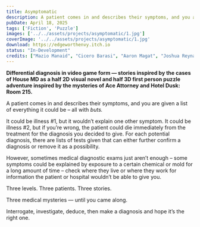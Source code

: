 ```yaml
---
title: Asymptomatic
description: A patient comes in and describes their symptoms, and you are given a list of everything it could be – all with buts.
pubDate: April 18, 2025
tags: ['Fiction', 'Puzzle']
images: ['../../assets/projects/asymptomatic/1.jpg']
coverImage: '../../assets/projects/asymptomatic/1.jpg'
download: https://edgeworthenvy.itch.io
status: "In-Development"
credits: ["Mazio Manaid", "Cicero Barasi", "Aaron Magat", "Joshua Reyna", "Julian Lopez", "Seifer Albacete"]
---
```


**Differential diagnosis in video game form — stories inspired by the cases of House MD as a half 2D visual novel and half 3D first person puzzle adventure inspired by the mysteries of Ace Attorney and Hotel Dusk: Room 215.**

A patient comes in and describes their symptoms, and you are given a list of everything it could be – all with *buts.*

It could be illness #1, but it wouldn’t explain one other symptom. It could be illness #2, but if you’re wrong, the patient could die immediately from the treatment for the diagnosis you decided to give. For each potential diagnosis, there are lists of tests given that can either further confirm a diagnosis or remove it as a possibility.

However, sometimes medical diagnostic exams just aren’t enough – some symptoms could be explained by exposure to a certain chemical or mold for a long amount of time – check where they live or where they work for information the patient or hospital wouldn’t be able to give you.

Three levels. Three patients. Three stories.

Three medical mysteries — until you came along.

Interrogate, investigate, deduce, then make a diagnosis and hope it’s the right one.
